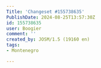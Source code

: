 ```yaml
---
Title: 'Changeset #155738635'
PublishDate: 2024-08-25T13:57:30Z
id: 155738635
user: Boogier
comment: ''
created_by: JOSM/1.5 (19160 en)
tags:
- Montenegro

---
```

